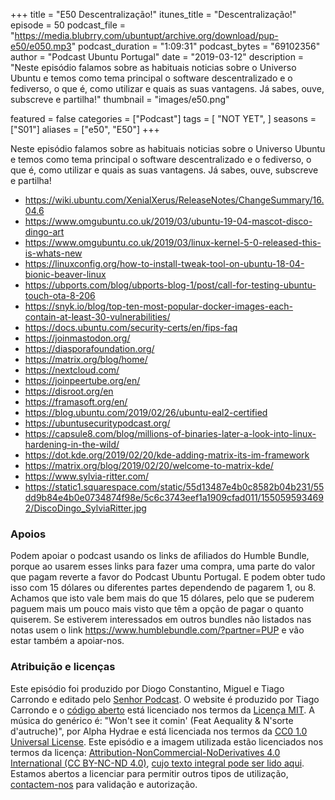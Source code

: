 +++
title = "E50 Descentralização!"
itunes_title = "Descentralização!"
episode = 50
podcast_file = "https://media.blubrry.com/ubuntupt/archive.org/download/pup-e50/e050.mp3"
podcast_duration = "1:09:31"
podcast_bytes = "69102356"
author = "Podcast Ubuntu Portugal"
date = "2019-03-12"
description = "Neste episódio falamos sobre as habituais noticias sobre o Universo Ubuntu e temos como tema principal o software descentralizado e o fediverso, o que é, como utilizar e quais as suas vantagens. Já sabes, ouve, subscreve e partilha!"
thumbnail = "images/e50.png"

featured = false
categories = ["Podcast"]
tags = [
  "NOT YET",
]
seasons = ["S01"]
aliases = ["e50", "E50"]
+++

Neste episódio falamos sobre as habituais noticias sobre o Universo Ubuntu e temos como tema principal o software descentralizado e o fediverso, o que é, como utilizar e quais as suas vantagens. Já sabes, ouve, subscreve e partilha!

* https://wiki.ubuntu.com/XenialXerus/ReleaseNotes/ChangeSummary/16.04.6
* https://www.omgubuntu.co.uk/2019/03/ubuntu-19-04-mascot-disco-dingo-art
* https://www.omgubuntu.co.uk/2019/03/linux-kernel-5-0-released-this-is-whats-new
* https://linuxconfig.org/how-to-install-tweak-tool-on-ubuntu-18-04-bionic-beaver-linux
* https://ubports.com/blog/ubports-blog-1/post/call-for-testing-ubuntu-touch-ota-8-206
* https://snyk.io/blog/top-ten-most-popular-docker-images-each-contain-at-least-30-vulnerabilities/
* https://docs.ubuntu.com/security-certs/en/fips-faq
* https://joinmastodon.org/
* https://diasporafoundation.org/
* https://matrix.org/blog/home/
* https://nextcloud.com/
* https://joinpeertube.org/en/
* https://disroot.org/en
* https://framasoft.org/en/
* https://blog.ubuntu.com/2019/02/26/ubuntu-eal2-certified
* https://ubuntusecuritypodcast.org/
* https://capsule8.com/blog/millions-of-binaries-later-a-look-into-linux-hardening-in-the-wild/
* https://dot.kde.org/2019/02/20/kde-adding-matrix-its-im-framework
* https://matrix.org/blog/2019/02/20/welcome-to-matrix-kde/
* https://www.sylvia-ritter.com/
* https://static1.squarespace.com/static/55d13487e4b0c8582b04b231/55dd9b84e4b0e0734874f98e/5c6c3743eef1a1909cfad011/1550595934692/DiscoDingo_SylviaRitter.jpg


### Apoios
Podem apoiar o podcast usando os links de afiliados do Humble Bundle, porque ao usarem esses links para fazer uma compra, uma parte do valor que pagam reverte a favor do Podcast Ubuntu Portugal.
E podem obter tudo isso com 15 dólares ou diferentes partes dependendo de pagarem 1, ou 8.
Achamos que isto vale bem mais do que 15 dólares, pelo que se puderem paguem mais um pouco mais visto que têm a opção de pagar o quanto quiserem.
Se estiverem interessados em outros bundles não listados nas notas usem o link https://www.humblebundle.com/?partner=PUP e vão estar também a apoiar-nos.

### Atribuição e licenças
Este episódio foi produzido por Diogo Constantino, Miguel e Tiago Carrondo e editado pelo [Senhor Podcast](https://senhorpodcast.pt/).
O website é produzido por Tiago Carrondo e o [código aberto](https://gitlab.com/podcastubuntuportugal/website) está licenciado nos termos da [Licença MIT](https://gitlab.com/podcastubuntuportugal/website/main/LICENSE).
A música do genérico é: "Won't see it comin' (Feat Aequality & N'sorte d'autruche)", por Alpha Hydrae e está licenciada nos termos da [CC0 1.0 Universal License](https://creativecommons.org/publicdomain/zero/1.0/).
Este episódio e a imagem utilizada estão licenciados nos termos da licença: [Attribution-NonCommercial-NoDerivatives 4.0 International (CC BY-NC-ND 4.0)](https://creativecommons.org/licenses/by-nc-nd/4.0/), [cujo texto integral pode ser lido aqui](https://creativecommons.org/licenses/by-nc-nd/4.0/legalcode). Estamos abertos a licenciar para permitir outros tipos de utilização, [contactem-nos](https://podcastubuntuportugal.org/contactos) para validação e autorização.

